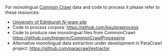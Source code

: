 For monolingual [Common Crawl](http://commoncrawl.org) data and code to process it please refer to these resources:
* [University of Edinburgh N-gram site](http://statmt.org/ngrams)
* Code to process corpora: https://github.com/kpu/preprocess
* Code to produce raw monolingual files from CommonCrawl: https://github.com/treigerm/CommonCrawlProcessing
* Alternative monolingual data extraction under development in ParaCrawl project: https://github.com/paracrawl/extractor
